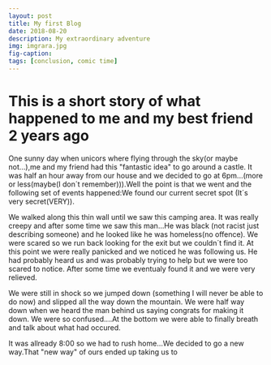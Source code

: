 ```yaml
---
layout: post
title: My first Blog
date: 2018-08-20
description: My extraordinary adventure
img: imgrara.jpg
fig-caption: 
tags: [conclusion, comic time]
---
```


# This is a short story of what happened to me and my best friend 2 years ago

One sunny day when unicors where flying through the sky(or maybe not...),me and my friend had this "fantastic idea" to go around a castle. It was half an hour away from our house and we decided to go at 6pm...(more or less(maybe(I don´t remember))).Well the point is that we went and the following set of events happened:We found our current secret spot (It´s very secret(VERY)).

We walked along this thin wall until we saw this camping area. It was really creepy and after some time we saw this man...He was black (not racist just describing someone) and he looked like he was homeless(no offence). We were scared so we run back looking for the exit but we couldn´t find it. At this point we were really panicked and we noticed he was following us. He had probably heard us and was probably trying to help but we were too scared to notice. After some time we eventualy found it and we were very relieved.

We were still in shock so we jumped down (something I will never be able to do now) and slipped all the way down the mountain. We were half way down when we heard the man behind us saying congrats for making it down. We were so confused....At the bottom we were able to finally  breath and talk about what had occured.

It was allready 8:00 so we had to rush home...We decided to go a new way.That "new way" of ours ended up taking us to 
